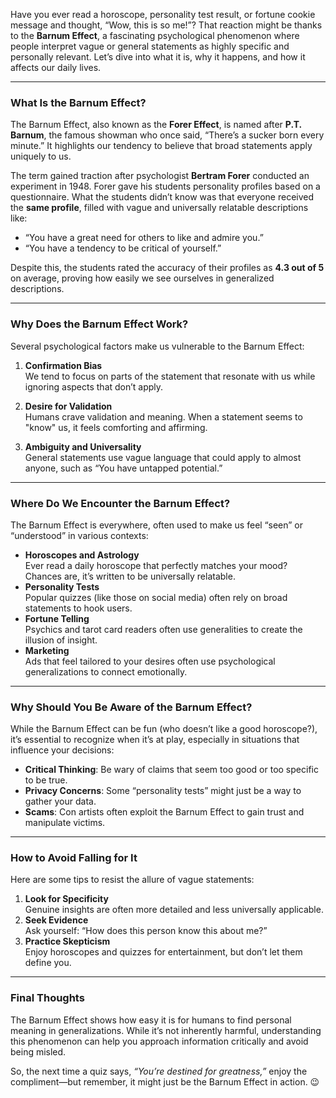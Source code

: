 Have you ever read a horoscope, personality test result, or fortune cookie message and thought, “Wow, this is so me!”? That reaction might be thanks to the **Barnum Effect**, a fascinating psychological phenomenon where people interpret vague or general statements as highly specific and personally relevant. Let’s dive into what it is, why it happens, and how it affects our daily lives.

---

### **What Is the Barnum Effect?**

The Barnum Effect, also known as the **Forer Effect**, is named after **P.T. Barnum**, the famous showman who once said, “There’s a sucker born every minute.” It highlights our tendency to believe that broad statements apply uniquely to us.

The term gained traction after psychologist **Bertram Forer** conducted an experiment in 1948. Forer gave his students personality profiles based on a questionnaire. What the students didn’t know was that everyone received the **same profile**, filled with vague and universally relatable descriptions like:

- “You have a great need for others to like and admire you.”
- “You have a tendency to be critical of yourself.”

Despite this, the students rated the accuracy of their profiles as **4.3 out of 5** on average, proving how easily we see ourselves in generalized descriptions.

---

### **Why Does the Barnum Effect Work?**

Several psychological factors make us vulnerable to the Barnum Effect:

1. **Confirmation Bias**  
    We tend to focus on parts of the statement that resonate with us while ignoring aspects that don’t apply.
    
2. **Desire for Validation**  
    Humans crave validation and meaning. When a statement seems to "know" us, it feels comforting and affirming.
    
3. **Ambiguity and Universality**  
    General statements use vague language that could apply to almost anyone, such as “You have untapped potential.”
    

---

### **Where Do We Encounter the Barnum Effect?**

The Barnum Effect is everywhere, often used to make us feel “seen” or “understood” in various contexts:

- **Horoscopes and Astrology**  
    Ever read a daily horoscope that perfectly matches your mood? Chances are, it’s written to be universally relatable.
- **Personality Tests**  
    Popular quizzes (like those on social media) often rely on broad statements to hook users.
- **Fortune Telling**  
    Psychics and tarot card readers often use generalities to create the illusion of insight.
- **Marketing**  
    Ads that feel tailored to your desires often use psychological generalizations to connect emotionally.

---

### **Why Should You Be Aware of the Barnum Effect?**

While the Barnum Effect can be fun (who doesn’t like a good horoscope?), it’s essential to recognize when it’s at play, especially in situations that influence your decisions:

- **Critical Thinking**: Be wary of claims that seem too good or too specific to be true.
- **Privacy Concerns**: Some “personality tests” might just be a way to gather your data.
- **Scams**: Con artists often exploit the Barnum Effect to gain trust and manipulate victims.

---

### **How to Avoid Falling for It**

Here are some tips to resist the allure of vague statements:

1. **Look for Specificity**  
    Genuine insights are often more detailed and less universally applicable.
2. **Seek Evidence**  
    Ask yourself: “How does this person know this about me?”
3. **Practice Skepticism**  
    Enjoy horoscopes and quizzes for entertainment, but don’t let them define you.

---

### **Final Thoughts**

The Barnum Effect shows how easy it is for humans to find personal meaning in generalizations. While it’s not inherently harmful, understanding this phenomenon can help you approach information critically and avoid being misled.

So, the next time a quiz says, _“You’re destined for greatness,”_ enjoy the compliment—but remember, it might just be the Barnum Effect in action. 😉